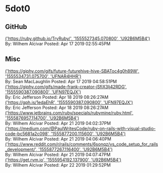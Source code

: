 # 5dot0 



## GitHub

[('https://ruby.github.io/TryRuby/', '1555527345.070800', 'U92B6M5B4')](https://ruby.github.io/TryRuby/)<br/>By: Wilhem Alcivar Posted: Apr 17 2019 02:55:45PM<br/>

## Misc 

[('https://giphy.com/gifs/future-futurehive-hive-SBAToc4g0h89W', '1555534731.075700', 'UFNAR4HHR')](https://giphy.com/gifs/future-futurehive-hive-SBAToc4g0h89W)<br/>By: Sean MacLaughlin Posted: Apr 17 2019 04:58:51PM<br/>[('https://giphy.com/gifs/made-frank-creator-jSfiX3lj42RDG', '1555590387.090800', 'UFN97EQJX')](https://giphy.com/gifs/made-frank-creator-jSfiX3lj42RDG)<br/>By: Eric Jefferson Posted: Apr 18 2019 08:26:27AM<br/>[('https://gph.is/1edaEhR', '1555590387.090800', 'UFN97EQJX')](https://gph.is/1edaEhR)<br/>By: Eric Jefferson Posted: Apr 18 2019 08:26:27AM<br/>[('https://www.jetbrains.com/ruby/specials/rubymine/ruby.html', '1555876957.114700', 'U92B6M5B4')](https://www.jetbrains.com/ruby/specials/rubymine/ruby.html)<br/>By: Wilhem Alcivar Posted: Apr 21 2019 04:02:37PM<br/>[('https://medium.com/@PaulWritesCode/ruby-on-rails-with-visual-studio-code-bc5681a2c098', '1555877200.115600', 'U92B6M5B4')](https://medium.com/@PaulWritesCode/ruby-on-rails-with-visual-studio-code-bc5681a2c098)<br/>By: Wilhem Alcivar Posted: Apr 21 2019 04:06:40PM<br/>[('https://www.reddit.com/r/rails/comments/6sonqz/vs_code_setup_for_rails_development/', '1555877267.116400', 'U92B6M5B4')](https://www.reddit.com/r/rails/comments/6sonqz/vs_code_setup_for_rails_development/)<br/>By: Wilhem Alcivar Posted: Apr 21 2019 04:07:47PM<br/>[('https://get.rvm.io', '1555954192.137900', 'U92B6M5B4')](https://get.rvm.io)<br/>By: Wilhem Alcivar Posted: Apr 22 2019 01:29:52PM<br/>